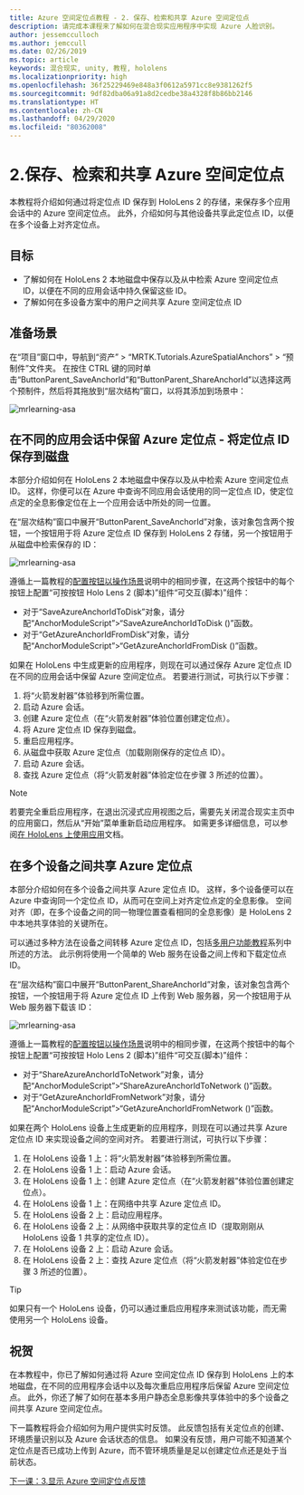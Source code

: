 ```yaml
---
title: Azure 空间定位点教程 - 2. 保存、检索和共享 Azure 空间定位点
description: 请完成本课程来了解如何在混合现实应用程序中实现 Azure 人脸识别。
author: jessemcculloch
ms.author: jemccull
ms.date: 02/26/2019
ms.topic: article
keywords: 混合现实, unity, 教程, hololens
ms.localizationpriority: high
ms.openlocfilehash: 36f25229469e848a3f0612a5971cc8e9381262f5
ms.sourcegitcommit: 9df82dba06a91a8d2cedbe38a4328f8b86bb2146
ms.translationtype: HT
ms.contentlocale: zh-CN
ms.lasthandoff: 04/29/2020
ms.locfileid: "80362008"
---
```

# <a name="2-saving-retrieving-and-sharing-azure-spatial-anchors"></a>2.保存、检索和共享 Azure 空间定位点

本教程将介绍如何通过将定位点 ID 保存到 HoloLens 2 的存储，来保存多个应用会话中的 Azure 空间定位点。 此外，介绍如何与其他设备共享此定位点 ID，以便在多个设备上对齐定位点。

## <a name="objectives"></a>目标

* 了解如何在 HoloLens 2 本地磁盘中保存以及从中检索 Azure 空间定位点 ID，以便在不同的应用会话中持久保留这些 ID。
* 了解如何在多设备方案中的用户之间共享 Azure 空间定位点 ID

## <a name="preparing-the-scene"></a>准备场景

在“项目”窗口中，导航到“资产” > “MRTK.Tutorials.AzureSpatialAnchors” > “预制件”文件夹。    在按住 CTRL 键的同时单击“ButtonParent_SaveAnchorId”和“ButtonParent_ShareAnchorId”以选择这两个预制件，然后将其拖放到“层次结构”窗口，以将其添加到场景中：  

![mrlearning-asa](images/mrlearning-asa/tutorial2-section1-step1-1.png)

## <a name="persist-azure-anchors-between-app-sessions---save-anchor-id-to-disk"></a>在不同的应用会话中保留 Azure 定位点 - 将定位点 ID 保存到磁盘
<!-- TODO: Consider renaming to 'Persist Azure Anchors between app sessions' -->

本部分介绍如何在 HoloLens 2 本地磁盘中保存以及从中检索 Azure 空间定位点 ID。 这样，你便可以在 Azure 中查询不同应用会话使用的同一定位点 ID，使定位点定的全息影像定位在上一个应用会话中所处的同一位置。

在“层次结构”窗口中展开“ButtonParent_SaveAnchorId”对象，该对象包含两个按钮，一个按钮用于将 Azure 定位点 ID 保存到 HoloLens 2 存储，另一个按钮用于从磁盘中检索保存的 ID： 

![mrlearning-asa](images/mrlearning-asa/tutorial2-section2-step1-1.png)

遵循上一篇教程的[配置按钮以操作场景](mrlearning-asa-ch1.md#configuring-the-buttons-to-operate-the-scene)说明中的相同步骤，在这两个按钮中的每个按钮上配置“可按按钮 Holo Lens 2 (脚本)”组件“可交互(脚本)”组件：  

* 对于“SaveAzureAnchorIdToDisk”对象，请分配“AnchorModuleScript”>“SaveAzureAnchorIdToDisk ()”函数。  
* 对于“GetAzureAnchorIdFromDisk”对象，请分配“AnchorModuleScript”>“GetAzureAnchorIdFromDisk ()”函数。  

如果在 HoloLens 中生成更新的应用程序，则现在可以通过保存 Azure 定位点 ID 在不同的应用会话中保留 Azure 空间定位点。 若要进行测试，可执行以下步骤：

1. 将“火箭发射器”体验移到所需位置。
2. 启动 Azure 会话。
3. 创建 Azure 定位点（在“火箭发射器”体验位置创建定位点）。
4. 将 Azure 定位点 ID 保存到磁盘。
5. 重启应用程序。
6. 从磁盘中获取 Azure 定位点（加载刚刚保存的定位点 ID）。
7. 启动 Azure 会话。
8. 查找 Azure 定位点（将“火箭发射器”体验定位在步骤 3 所述的位置）。

> [!NOTE]
> 若要完全重启应用程序，在退出沉浸式应用视图之后，需要先关闭混合现实主页中的应用窗口，然后从“开始”菜单重新启动应用程序。 如需更多详细信息，可以参阅[在 HoloLens 上使用应用](https://docs.microsoft.com/hololens/holographic-home#using-apps-on-hololens)文档。

## <a name="share-azure-anchors-between-multiple-devices"></a>在多个设备之间共享 Azure 定位点

本部分介绍如何在多个设备之间共享 Azure 定位点 ID。 这样，多个设备便可以在 Azure 中查询同一个定位点 ID，从而可在空间上对齐定位点定的全息影像。 空间对齐（即，在多个设备之间的同一物理位置查看相同的全息影像）是 HoloLens 2 中本地共享体验的关键所在。

可以通过多种方法在设备之间转移 Azure 定位点 ID，包括[多用户功能教程](mrlearning-sharing(photon)-ch1.md)系列中所述的方法。 此示例将使用一个简单的 Web 服务在设备之间上传和下载定位点 ID。

在“层次结构”窗口中展开“ButtonParent_ShareAnchorId”对象，该对象包含两个按钮，一个按钮用于将 Azure 定位点 ID 上传到 Web 服务器，另一个按钮用于从 Web 服务器下载该 ID： 

![mrlearning-asa](images/mrlearning-asa/tutorial2-section3-step1-1.png)

遵循上一篇教程的[配置按钮以操作场景](mrlearning-asa-ch1.md#configuring-the-buttons-to-operate-the-scene)说明中的相同步骤，在这两个按钮中的每个按钮上配置“可按按钮 Holo Lens 2 (脚本)”组件“可交互(脚本)”组件：  

* 对于“ShareAzureAnchorIdToNetwork”对象，请分配“AnchorModuleScript”>“ShareAzureAnchorIdToNetwork ()”函数。  
* 对于“GetAzureAnchorIdFromNetwork”对象，请分配“AnchorModuleScript”>“GetAzureAnchorIdFromNetwork ()”函数。  

如果在两个 HoloLens 设备上生成更新的应用程序，则现在可以通过共享 Azure 定位点 ID 来实现设备之间的空间对齐。 若要进行测试，可执行以下步骤：

1. 在 HoloLens 设备 1 上：将“火箭发射器”体验移到所需位置。
2. 在 HoloLens 设备 1 上：启动 Azure 会话。
3. 在 HoloLens 设备 1 上：创建 Azure 定位点（在“火箭发射器”体验位置创建定位点）。
4. 在 HoloLens 设备 1 上：在网络中共享 Azure 定位点 ID。
5. 在 HoloLens 设备 2 上：启动应用程序。
6. 在 HoloLens 设备 2 上：从网络中获取共享的定位点 ID（提取刚刚从 HoloLens 设备 1 共享的定位点 ID）。
7. 在 HoloLens 设备 2 上：启动 Azure 会话。
8. 在 HoloLens 设备 2 上：查找 Azure 定位点（将“火箭发射器”体验定位在步骤 3 所述的位置）。

> [!TIP]
> 如果只有一个 HoloLens 设备，仍可以通过重启应用程序来测试该功能，而无需使用另一个 HoloLens 设备。

## <a name="congratulations"></a>祝贺

在本教程中，你已了解如何通过将 Azure 空间定位点 ID 保存到 HoloLens 上的本地磁盘，在不同的应用程序会话中以及每次重启应用程序后保留 Azure 空间定位点。 此外，你还了解了如何在基本多用户静态全息影像共享体验中的多个设备之间共享 Azure 空间定位点。

下一篇教程将会介绍如何为用户提供实时反馈。 此反馈包括有关定位点的创建、环境质量识别以及 Azure 会话状态的信息。 如果没有反馈，用户可能不知道某个定位点是否已成功上传到 Azure，而不管环境质量是足以创建定位点还是处于当前状态。

[下一课：3.显示 Azure 空间定位点反馈](mrlearning-asa-ch3.md)
